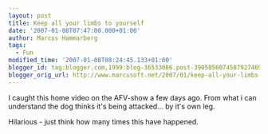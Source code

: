 ```yaml
---
layout: post
title: Keep all your limbs to yourself
date: '2007-01-08T07:47:00.000+01:00'
author: Marcus Hammarberg
tags:
  - Fun
modified_time: '2007-01-08T08:24:45.133+01:00'
blogger_id: tag:blogger.com,1999:blog-36533086.post-3905856074587927469
blogger_orig_url: http://www.marcusoft.net/2007/01/keep-all-your-limbs-to-yourself.html
---
```


I caught this home video on the AFV-show a few days ago. From
what i can understand the dog thinks it's being attacked... by it's own
leg.

Hilarious - just think how many times this have happened.







